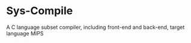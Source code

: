 # Sys-Compile
 A C language subset compiler, including front-end and back-end, target language MIPS
